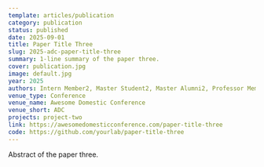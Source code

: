 ```yaml
---
template: articles/publication
category: publication
status: published
date: 2025-09-01
title: Paper Title Three
slug: 2025-adc-paper-title-three
summary: 1-line summary of the paper three.
cover: publication.jpg
image: default.jpg
year: 2025
authors: Intern Member2, Master Student2, Master Alumni2, Professor Member
venue_type: Conference
venue_name: Awesome Domestic Conference
venue_short: ADC
projects: project-two
link: https://awesomedomesticconference.com/paper-title-three
code: https://github.com/yourlab/paper-title-three
---
```


Abstract of the paper three.
